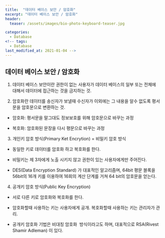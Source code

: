 ```yaml
---
title:  "데이터 베이스 보안 / 암호화"
excerpt: "데이터 베이스 보안 / 암호화"
header:
  teaser: /assets/images/bio-photo-keyboard-teaser.jpg

categories:
  - Database
<!-- tags:
  - Database 
last_modified_at: 2021-01-04 -->
---
```

## 데이터 베이스 보안 / 암호화

1. 데이터 베이스 보안이란 권한이 없는 사용자가 데이터 베이스의 일부 또는 전체에 대해서 데이터에 접근하는 것을 금지하는 것.


2. 암호화란 데이터를 송신자가 보낼때 수신자가 이외에는 그 내용을 알수 없도록 평서문을 암호문으로 변환하는 것.


* 암호화: 평서문을 말그대도 정보보호를 위해 암호문으로 바꾸는 과정


* 복호화: 암호화된 문장을 다시 평문으로 바꾸는 과정

 
3. 개인키 암호 방식(Primary Ket Encrytion) = 비밀키 암호 방식

* 동일한 키로 데이터를 암호화 하고 복호화를 한다.

* 비밀키는 제 3자에게 노출 시키지 않고 권한이 있는 사용자에게만 주어진다.

* DES(Data Encryption Standard) 가 대표적인 알고리즘며, 64bit 평문 블록을 56bit의 16개 키를 이용하여 16회의 계산 단계를 거쳐 64 bit의 암호문을 얻는다.

4. 공개키 암호 방식(Public Key Encryption)

* 서로 다른 키로 암호화와 복호화를 한다.

* 암호화할때 사용하는 키는 사용자에게 공개. 복호화할때 사용하는 키는 관리자가 관리.

* 공개키 암호화 기법은 비대칭 암호화  방식이라고도 하며, 대표적으로 RSA(Rivest Shamir Adleman) 이 있다.


